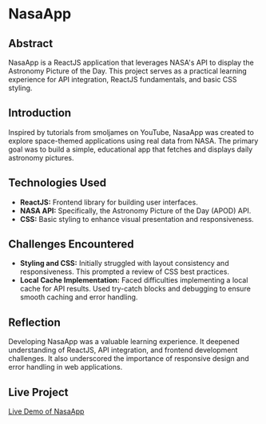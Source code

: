 # NasaApp

## Abstract
NasaApp is a ReactJS application that leverages NASA's API to display the Astronomy Picture of the Day. This project serves as a practical learning experience for API integration, ReactJS fundamentals, and basic CSS styling.

## Introduction
Inspired by tutorials from smoljames on YouTube, NasaApp was created to explore space-themed applications using real data from NASA. The primary goal was to build a simple, educational app that fetches and displays daily astronomy pictures.

## Technologies Used
- **ReactJS:** Frontend library for building user interfaces.
- **NASA API:** Specifically, the Astronomy Picture of the Day (APOD) API.
- **CSS:** Basic styling to enhance visual presentation and responsiveness.

## Challenges Encountered
- **Styling and CSS:** Initially struggled with layout consistency and responsiveness. This prompted a review of CSS best practices.
- **Local Cache Implementation:** Faced difficulties implementing a local cache for API results. Used try-catch blocks and debugging to ensure smooth caching and error handling.

## Reflection
Developing NasaApp was a valuable learning experience. It deepened understanding of ReactJS, API integration, and frontend development challenges. It also underscored the importance of responsive design and error handling in web applications.

## Live Project
[Live Demo of NasaApp](#)
